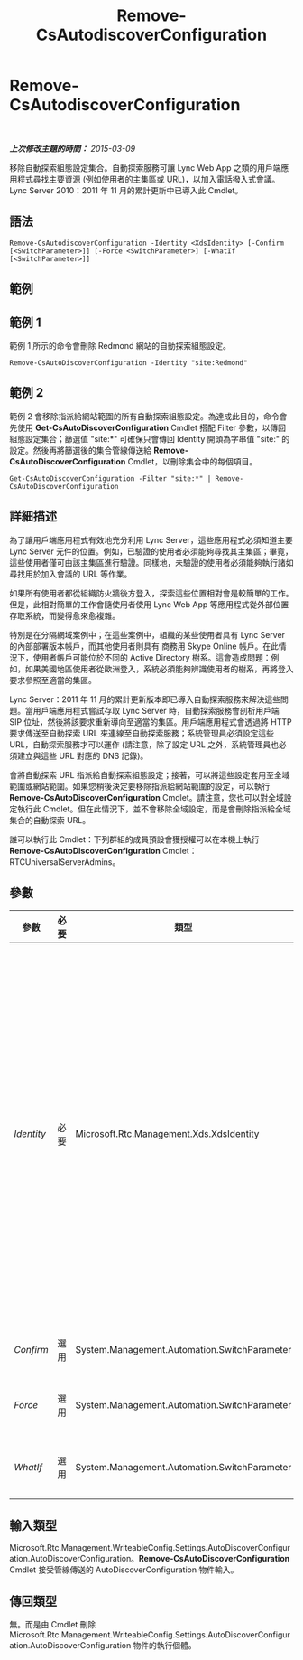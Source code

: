 ﻿---
title: Remove-CsAutodiscoverConfiguration
TOCTitle: Remove-CsAutodiscoverConfiguration
ms:assetid: f7cda472-c23b-4eb9-b45b-b9353b93e1df
ms:mtpsurl: https://technet.microsoft.com/zh-tw/library/Hh690054(v=OCS.15)
ms:contentKeyID: 49292851
ms.date: 08/24/2015
mtps_version: v=OCS.15
ms.translationtype: HT
---

# Remove-CsAutodiscoverConfiguration

 

_**上次修改主題的時間：** 2015-03-09_

移除自動探索組態設定集合。自動探索服務可讓 Lync Web App 之類的用戶端應用程式尋找主要資源 (例如使用者的主集區或 URL)，以加入電話撥入式會議。Lync Server 2010：2011 年 11 月的累計更新中已導入此 Cmdlet。

## 語法

    Remove-CsAutodiscoverConfiguration -Identity <XdsIdentity> [-Confirm [<SwitchParameter>]] [-Force <SwitchParameter>] [-WhatIf [<SwitchParameter>]]

## 範例

## 範例 1

範例 1 所示的命令會刪除 Redmond 網站的自動探索組態設定。

    Remove-CsAutoDiscoverConfiguration -Identity "site:Redmond"

## 範例 2

範例 2 會移除指派給網站範圍的所有自動探索組態設定。為達成此目的，命令會先使用 **Get-CsAutoDiscoverConfiguration** Cmdlet 搭配 Filter 參數，以傳回組態設定集合；篩選值 "site:\*" 可確保只會傳回 Identity 開頭為字串值 "site:" 的設定。然後再將篩選後的集合管線傳送給 **Remove-CsAutoDiscoverConfiguration** Cmdlet，以刪除集合中的每個項目。

    Get-CsAutoDiscoverConfiguration -Filter "site:*" | Remove-CsAutoDiscoverConfiguration

## 詳細描述

為了讓用戶端應用程式有效地充分利用 Lync Server，這些應用程式必須知道主要 Lync Server 元件的位置。例如，已驗證的使用者必須能夠尋找其主集區；畢竟，這些使用者僅可由該主集區進行驗證。同樣地，未驗證的使用者必須能夠執行諸如尋找用於加入會議的 URL 等作業。

如果所有使用者都從組織防火牆後方登入，探索這些位置相對會是較簡單的工作。但是，此相對簡單的工作會隨使用者使用 Lync Web App 等應用程式從外部位置存取系統，而變得愈來愈複雜。

特別是在分隔網域案例中；在這些案例中，組織的某些使用者具有 Lync Server 的內部部署版本帳戶，而其他使用者則具有 商務用 Skype Online 帳戶。在此情況下，使用者帳戶可能位於不同的 Active Directory 樹系。這會造成問題：例如，如果美國地區使用者從歐洲登入，系統必須能夠辨識使用者的樹系，再將登入要求參照至適當的集區。

Lync Server：2011 年 11 月的累計更新版本即已導入自動探索服務來解決這些問題。當用戶端應用程式嘗試存取 Lync Server 時，自動探索服務會剖析用戶端 SIP 位址，然後將該要求重新導向至適當的集區。用戶端應用程式會透過將 HTTP 要求傳送至自動探索 URL 來連線至自動探索服務；系統管理員必須設定這些 URL，自動探索服務才可以運作 (請注意，除了設定 URL 之外，系統管理員也必須建立與這些 URL 對應的 DNS 記錄)。

會將自動探索 URL 指派給自動探索組態設定；接著，可以將這些設定套用至全域範圍或網站範圍。如果您稍後決定要移除指派給網站範圍的設定，可以執行 **Remove-CsAutoDiscoverConfiguration** Cmdlet。請注意，您也可以對全域設定執行此 Cmdlet。但在此情況下，並不會移除全域設定，而是會刪除指派給全域集合的自動探索 URL。

誰可以執行此 Cmdlet：下列群組的成員預設會獲授權可以在本機上執行 **Remove-CsAutoDiscoverConfiguration** Cmdlet：RTCUniversalServerAdmins。

## 參數


<table>
<colgroup>
<col style="width: 25%" />
<col style="width: 25%" />
<col style="width: 25%" />
<col style="width: 25%" />
</colgroup>
<thead>
<tr class="header">
<th>參數</th>
<th>必要</th>
<th>類型</th>
<th>說明</th>
</tr>
</thead>
<tbody>
<tr class="odd">
<td><p><em>Identity</em></p></td>
<td><p>必要</p></td>
<td><p>Microsoft.Rtc.Management.Xds.XdsIdentity</p></td>
<td><p>要移除之自動探索設定的唯一識別碼。您可以在全域範圍或網站範圍設定自動探索設定。若要移除全域原則，請使用這個語法：-Identity global (請注意，系統不會實際移除全域設定，而是將全域設定中的所有屬性重設為其預設值)。</p>
<p>若要移除在此網站範圍設定的設定，請使用類似下列的語法：</p>
<p>-Identity &quot;site:Redmond&quot;</p>
<p>請注意，指定 Identity 時不得使用萬用字元。</p></td>
</tr>
<tr class="even">
<td><p><em>Confirm</em></p></td>
<td><p>選用</p></td>
<td><p>System.Management.Automation.SwitchParameter</p></td>
<td><p>執行命令前先要求您確認。</p></td>
</tr>
<tr class="odd">
<td><p><em>Force</em></p></td>
<td><p>選用</p></td>
<td><p>System.Management.Automation.SwitchParameter</p></td>
<td><p>隱藏執行命令時可能發生的非嚴重錯誤訊息。</p></td>
</tr>
<tr class="even">
<td><p><em>WhatIf</em></p></td>
<td><p>選用</p></td>
<td><p>System.Management.Automation.SwitchParameter</p></td>
<td><p>描述執行命令後的結果，但無須實際執行命令。</p></td>
</tr>
</tbody>
</table>


## 輸入類型

Microsoft.Rtc.Management.WriteableConfig.Settings.AutoDiscoverConfiguration.AutoDiscoverConfiguration。**Remove-CsAutoDiscoverConfiguration** Cmdlet 接受管線傳送的 AutoDiscoverConfiguration 物件輸入。

## 傳回類型

無。而是由 Cmdlet 刪除 Microsoft.Rtc.Management.WriteableConfig.Settings.AutoDiscoverConfiguration.AutoDiscoverConfiguration 物件的執行個體。


